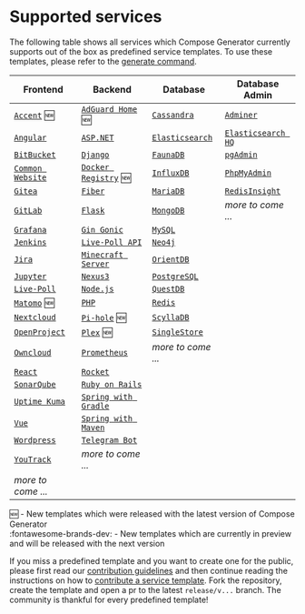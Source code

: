 # Supported services

The following table shows all services which Compose Generator currently supports out of the box as predefined service templates. To use these templates, please refer to the [generate command](../usage/generate).

| Frontend                                                                                                                                                      | Backend                                                                                                                                                              | Database                                                                                                                                                      | Database Admin                                                                                                                                                   |
| ------------------------------------------------------------------------------------------------------------------------------------------------------------- | -------------------------------------------------------------------------------------------------------------------------------------------------------------------- | ------------------------------------------------------------------------------------------------------------------------------------------------------------- | ---------------------------------------------------------------------------------------------------------------------------------------------------------------- |
| [`Accent`](https://github.com/compose-generator/compose-generator/tree/release/v1.3.x/predefined-services/frontend/accent) :new:                              | [`AdGuard Home`](https://github.com/compose-generator/compose-generator/tree/release/v1.3.x/predefined-services/backend/adguard-home) :new:                          | [`Cassandra`](https://github.com/compose-generator/compose-generator/tree/release/v1.3.x/predefined-services/database/cassandra)                              | [`Adminer`](https://github.com/compose-generator/compose-generator/tree/release/v1.3.x/predefined-services/db-admin/adminer)                                     |
| [`Angular`](https://github.com/compose-generator/compose-generator/tree/release/v1.3.x/predefined-services/frontend/angular)                                  | [`ASP.NET`](https://github.com/compose-generator/compose-generator/tree/release/v1.3.x/predefined-services/backend/aspnet)                                           | [`Elasticsearch`](https://github.com/compose-generator/compose-generator/tree/release/v1.3.x/predefined-services/database/elasticsearch)                      | [`Elasticsearch HQ`](https://github.com/compose-generator/compose-generator/tree/release/v1.3.x/predefined-services/db-admin/elasticsearch-hq)                   |
| [`BitBucket`](https://github.com/compose-generator/compose-generator/tree/release/v1.3.x/predefined-services/frontend/bitbucket)                              | [`Django`](https://github.com/compose-generator/compose-generator/tree/release/v1.3.x/predefined-services/backend/django)                                            | [`FaunaDB`](https://github.com/compose-generator/compose-generator/tree/release/v1.3.x/predefined-services/database/faunadb)                                  | [`pgAdmin`](https://github.com/compose-generator/compose-generator/tree/release/v1.3.x/predefined-services/db-admin/pgadmin)                                     |
| [`Common Website`](https://github.com/compose-generator/compose-generator/tree/release/v1.3.x/predefined-services/frontend/common-website)                    | [`Docker Registry`](https://github.com/compose-generator/compose-generator/tree/release/v1.3.x/predefined-services/backend/docker-registry) :new:                    | [`InfluxDB`](https://github.com/compose-generator/compose-generator/tree/release/v1.3.x/predefined-services/database/influxdb)                                | [`PhpMyAdmin`](https://github.com/compose-generator/compose-generator/tree/release/v1.3.x/predefined-services/db-admin/phpmyadmin)                               |
| [`Gitea`](https://github.com/compose-generator/compose-generator/tree/release/v1.3.x/predefined-services/frontend/gitea)                                      | [`Fiber`](https://github.com/compose-generator/compose-generator/tree/release/v1.3.x/predefined-services/backend/fiber)                                              | [`MariaDB`](https://github.com/compose-generator/compose-generator/tree/release/v1.3.x/predefined-services/database/mariadb)                                  | [`RedisInsight`](https://github.com/compose-generator/compose-generator/tree/release/v1.3.x/predefined-services/db-admin/redis-insight)                          |
| [`GitLab`](https://github.com/compose-generator/compose-generator/tree/release/v1.3.x/predefined-services/frontend/gitlab)                                    | [`Flask`](https://github.com/compose-generator/compose-generator/tree/release/v1.3.x/predefined-services/backend/flask)                                              | [`MongoDB`](https://github.com/compose-generator/compose-generator/tree/release/v1.3.x/predefined-services/database/mongodb)                                  | *more to come ...*                                                                                                                                               |
| [`Grafana`](https://github.com/compose-generator/compose-generator/tree/release/v1.3.x/predefined-services/frontend/grafana)                                  | [`Gin Gonic`](https://github.com/compose-generator/compose-generator/tree/release/v1.3.x/predefined-services/backend/gin)                                            | [`MySQL`](https://github.com/compose-generator/compose-generator/tree/release/v1.3.x/predefined-services/database/mysql)                                      |                                                                                                                                                                  |
| [`Jenkins`](https://github.com/compose-generator/compose-generator/tree/release/v1.3.x/predefined-services/frontend/jenkins)                                  | [`Live-Poll API`](https://github.com/compose-generator/compose-generator/tree/release/v1.3.x/predefined-services/backend/live-poll-api)                              | [`Neo4j`](https://github.com/compose-generator/compose-generator/tree/release/v1.3.x/predefined-services/database/neo4j)                                      |                                                                                                                                                                  |
| [`Jira`](https://github.com/compose-generator/compose-generator/tree/release/v1.3.x/predefined-services/frontend/jira)                                        | [`Minecraft Server`](https://github.com/compose-generator/compose-generator/tree/release/v1.3.x/predefined-services/backend/minecraft-server)                        | [`OrientDB`](https://github.com/compose-generator/compose-generator/tree/release/v1.3.x/predefined-services/database/orientdb)                                |                                                                                                                                                                  |
| [`Jupyter`](https://github.com/compose-generator/compose-generator/tree/release/v1.3.x/predefined-services/frontend/jupyter)                                  | [`Nexus3`](https://github.com/compose-generator/compose-generator/tree/release/v1.3.x/predefined-services/backend/nexus)                                             | [`PostgreSQL`](https://github.com/compose-generator/compose-generator/tree/release/v1.3.x/predefined-services/database/postgres)                              |                                                                                                                                                                  |
| [`Live-Poll`](https://github.com/compose-generator/compose-generator/tree/release/v1.3.x/predefined-services/frontend/live-poll)                              | [`Node.js`](https://github.com/compose-generator/compose-generator/tree/release/v1.3.x/predefined-services/backend/node)                                             | [`QuestDB`](https://github.com/compose-generator/compose-generator/tree/release/v1.3.x/predefined-services/database/questdb)                                  |                                                                                                                                                                  |
| [`Matomo`](https://github.com/compose-generator/compose-generator/tree/release/v1.3.x/predefined-services/frontend/matomo) :new:                              | [`PHP`](https://github.com/compose-generator/compose-generator/tree/release/v1.3.x/predefined-services/backend/php)                                                  | [`Redis`](https://github.com/compose-generator/compose-generator/tree/release/v1.3.x/predefined-services/database/redis)                                      |                                                                                                                                                                  |
| [`Nextcloud`](https://github.com/compose-generator/compose-generator/tree/release/v1.3.x/predefined-services/frontend/nextcloud)                              | [`Pi-hole`](https://github.com/compose-generator/compose-generator/tree/release/v1.3.x/predefined-services/backend/pi-hole) :new:                                    | [`ScyllaDB`](https://github.com/compose-generator/compose-generator/tree/release/v1.3.x/predefined-services/database/scylladb)                                |                                                                                                                                                                  |
| [`OpenProject`](https://github.com/compose-generator/compose-generator/tree/release/v1.3.x/predefined-services/frontend/openproject)                          | [`Plex`](https://github.com/compose-generator/compose-generator/tree/release/v1.3.x/predefined-services/backend/plex) :new:                                          | [`SingleStore`](https://github.com/compose-generator/compose-generator/tree/release/v1.3.x/predefined-services/database/singlestore)                          |                                                                                                                                                                  |
| [`Owncloud`](https://github.com/compose-generator/compose-generator/tree/release/v1.3.x/predefined-services/frontend/owncloud)                                | [`Prometheus`](https://github.com/compose-generator/compose-generator/tree/release/v1.3.x/predefined-services/backend/prometheus)                                    | *more to come ...*                                                                                                                                            |                                                                                                                                                                  |
| [`React`](https://github.com/compose-generator/compose-generator/tree/release/v1.3.x/predefined-services/frontend/react)                                      | [`Rocket`](https://github.com/compose-generator/compose-generator/tree/release/v1.3.x/predefined-services/backend/rocket)                                            |                                                                                                                                                               |                                                                                                                                                                  |
| [`SonarQube`](https://github.com/compose-generator/compose-generator/tree/release/v1.3.x/predefined-services/frontend/sonarqube)                              | [`Ruby on Rails`](https://github.com/compose-generator/compose-generator/tree/release/v1.3.x/predefined-services/backend/rails)                                      |                                                                                                                                                               |                                                                                                                                                                  |
| [`Uptime Kuma`](https://github.com/compose-generator/compose-generator/tree/release/v1.3.x/predefined-services/frontend/uptime-kuma)                          | [`Spring with Gradle`](https://github.com/compose-generator/compose-generator/tree/release/v1.3.x/predefined-services/backend/spring-gradle)                         |                                                                                                                                                               |                                                                                                                                                                  |
| [`Vue`](https://github.com/compose-generator/compose-generator/tree/release/v1.3.x/predefined-services/frontend/vue)                                          | [`Spring with Maven`](https://github.com/compose-generator/compose-generator/tree/release/v1.3.x/predefined-services/backend/spring-maven)                           |                                                                                                                                                               |                                                                                                                                                                  |
| [`Wordpress`](https://github.com/compose-generator/compose-generator/tree/release/v1.3.x/predefined-services/frontend/wordpress)                              | [`Telegram Bot`](https://github.com/compose-generator/compose-generator/tree/release/v1.3.x/predefined-services/backend/telegram-bot)                                |                                                                                                                                                               |                                                                                                                                                                  |
| [`YouTrack`](https://github.com/compose-generator/compose-generator/tree/release/v1.3.x/predefined-services/frontend/youtrack)                                | *more to come ...*                                                                                                                                                   |                                                                                                                                                               |                                                                                                                                                                  |
| *more to come ...*                                                                                                                                            |                                                                                                                                                                      |                                                                                                                                                               |                                                                                                                                                                  |

:new: - New templates which were released with the latest version of Compose Generator <br>
:fontawesome-brands-dev: - New templates which are currently in preview and will be released with the next version

If you miss a predefined template and you want to create one for the public, please first read our [contribution guidelines](../contributing) and then continue reading the instructions on how to [contribute a service template](https://github.com/compose-generator/compose-generator/blob/docs/supported-services-page/predefined-services/README.md). Fork the repository, create the template and open a pr to the latest `release/v...` branch. The community is thankful for every predefined template!
